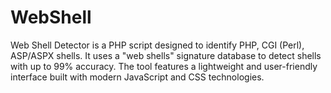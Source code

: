 # WebShell
Web Shell Detector is a PHP script designed to identify PHP, CGI (Perl), ASP/ASPX shells. It uses a "web shells" signature database to detect shells with up to 99% accuracy. The tool features a lightweight and user-friendly interface built with modern JavaScript and CSS technologies.
